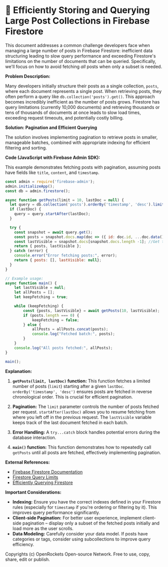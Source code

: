 # 🐞 Efficiently Storing and Querying Large Post Collections in Firebase Firestore


This document addresses a common challenge developers face when managing a large number of posts in Firebase Firestore: inefficient data structuring leading to slow query performance and exceeding Firestore's limitations on the number of documents that can be queried.  Specifically, we'll focus on how to avoid fetching *all* posts when only a subset is needed.


**Problem Description:**

Many developers initially structure their posts as a single collection,  `posts`, where each document represents a single post. When retrieving posts, they often perform a query like `db.collection('posts').get()`.  This approach becomes incredibly inefficient as the number of posts grows.  Firestore has query limitations (currently 10,000 documents)  and retrieving thousands or tens of thousands of documents at once leads to slow load times, exceeding request timeouts, and potentially costly billing.


**Solution:  Pagination and Efficient Querying**

The solution involves implementing pagination to retrieve posts in smaller, manageable batches, combined with appropriate indexing for efficient filtering and sorting.


**Code (JavaScript with Firebase Admin SDK):**

This example demonstrates fetching posts with pagination, assuming posts have fields like `title`, `content`, and `timestamp`.

```javascript
const admin = require('firebase-admin');
admin.initializeApp();
const db = admin.firestore();

async function getPosts(limit = 10, lastDoc = null) {
  let query = db.collection('posts').orderBy('timestamp', 'desc').limit(limit);
  if (lastDoc) {
    query = query.startAfter(lastDoc);
  }

  try {
    const snapshot = await query.get();
    const posts = snapshot.docs.map(doc => ({ id: doc.id, ...doc.data() }));
    const lastVisible = snapshot.docs[snapshot.docs.length -1]; //Get the last document
    return { posts, lastVisible };
  } catch (error) {
    console.error("Error fetching posts:", error);
    return { posts: [], lastVisible: null};
  }
}

// Example usage:
async function main() {
    let lastVisible = null;
    let allPosts = [];
    let keepFetching = true;

    while (keepFetching) {
        const {posts, lastVisible} = await getPosts(10, lastVisible);
        if (posts.length === 0) {
            keepFetching = false;
        } else {
            allPosts = allPosts.concat(posts);
            console.log("Fetched batch:", posts);
        }
    }
    console.log("All posts fetched:", allPosts);
}

main();
```


**Explanation:**

1. **`getPosts(limit, lastDoc)` function:** This function fetches a limited number of posts (`limit`)  starting after a given `lastDoc`.  `orderBy('timestamp', 'desc')` ensures posts are fetched in reverse chronological order.  This is crucial for efficient pagination.

2. **Pagination:** The `limit` parameter controls the number of posts fetched per request.  `startAfter(lastDoc)` allows you to resume fetching from where you left off in the previous request.  The `lastVisible` variable keeps track of the last document fetched in each batch.

3. **Error Handling:**  A `try...catch` block handles potential errors during the database interaction.

4. **`main()` function:**  This function demonstrates how to repeatedly call `getPosts` until all posts are fetched, effectively implementing pagination.


**External References:**

* [Firebase Firestore Documentation](https://firebase.google.com/docs/firestore)
* [Firestore Query Limits](https://firebase.google.com/docs/firestore/query-data/query-cursors#limitations)
* [Efficiently Querying Firestore](https://cloud.google.com/firestore/docs/query-data/indexing)


**Important Considerations:**

* **Indexing:** Ensure you have the correct indexes defined in your Firestore rules (especially for `timestamp` if you're ordering or filtering by it).  This improves query performance significantly.
* **Client-side Pagination:**  For better user experience, implement client-side pagination – display only a subset of the fetched posts initially and load more as the user scrolls.
* **Data Modeling:** Carefully consider your data model.  If posts have categories or tags, consider using subcollections to improve query efficiency.


Copyrights (c) OpenRockets Open-source Network. Free to use, copy, share, edit or publish.

